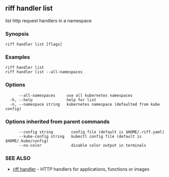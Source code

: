 ## riff handler list

list http request handlers in a namespace

### Synopsis


<todo>


```
riff handler list [flags]
```

### Examples

```
riff handler list
riff handler list --all-namespaces
```

### Options

```
      --all-namespaces     use all kubernetes namespaces
  -h, --help               help for list
  -n, --namespace string   kubernetes namespace (defaulted from kube config)
```

### Options inherited from parent commands

```
      --config string        config file (default is $HOME/.riff.yaml)
      --kube-config string   kubectl config file (default is $HOME/.kube/config)
      --no-color             disable color output in terminals
```

### SEE ALSO

* [riff handler](riff_handler.md)	 - HTTP handlers for applications, functions or images

